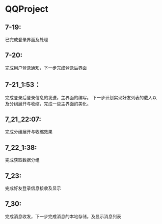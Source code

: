 # QQProject

## 7-19:
已完成登录界面及处理

## 7-20: 
完成用户登录通知，下一步完成登录后界面

## 7-21_1:53：

完成登录后登录信息的发送，主界面的编写。
		下一步计划实现好友列表的载入以及分组展开与收缩，完成一些主界面的美化。

## 7_21_22:07:

完成分组展开与收缩效果

## 7_22_1:38:

完成获取数据分组

## 7_23:

完成好友登录信息接收及显示

## 7_30:

完成消息收发，下一步完成消息的本地存储，及显示消息列表